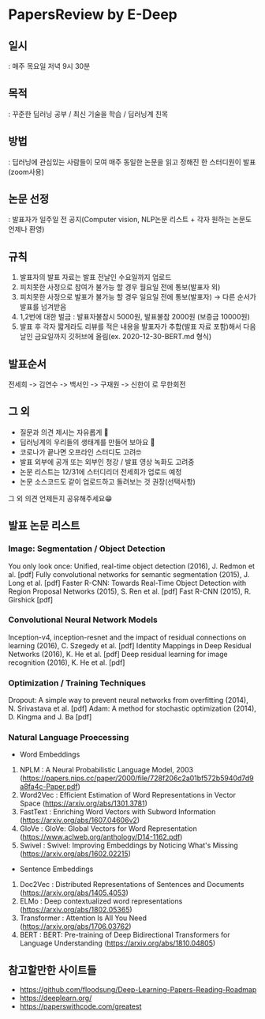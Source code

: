 # PapersReview by E-Deep

## 일시 
: 매주 목요일 저녁 9시 30분

## 목적
: 꾸준한 딥러닝 공부 / 최신 기술을 학습 / 딥러닝계 친목

## 방법
: 딥러닝에 관심있는 사람들이 모여 매주 동일한 논문을 읽고 정해진 한 스터디원이 발표(zoom사용)

## 논문 선정 
: 발표자가 일주일 전 공지(Computer vision, NLP논문 리스트 + 각자 원하는 논문도 언제나 환영)

## 규칙
1. 발표자의 발표 자료는 발표 전날인 수요일까지 업로드
2. 피치못한 사정으로 참여가 불가능 할 경우 월요일 전에 통보(발표자 외)
3. 피치못한 사정으로 발표가 불가능 할 경우 일요일 전에 통보(발표자) → 다른 순서가 발표를 넘겨받음
4. 1,2번에 대한 벌금 : 발표자불참시 5000원, 발표불참 2000원 (보증금 10000원)
5. 발표 후 각자 짧게라도 리뷰를 적은 내용을 발표자가 추합(발표 자료 포함)해서 다음날인 금요일까지 깃허브에 올림(ex. 2020-12-30-BERT.md 형식)

## 발표순서
전세희 -> 김연수 -> 백서인 -> 구재원 -> 신한이 로 무한회전 

## 그 외

- 질문과 의견 제시는 자유롭게 🧐
- 딥러닝계의 우리들의 생태계를 만들어 보아요 🤪
- 코로나가 끝나면 오프라인 스터디도 고려🤓
- 발표 외부에 공개 또는 외부인 청강 / 발표 영상 녹화도 고려중
- 논문 리스트는 12/31에 스터디리더 전세희가 업로드 예정
- 논문 소스코드도 같이 업로드하고 돌려보는 것 권장(선택사항)


그 외 의견 언제든지 공유해주세요😁

## 발표 논문 리스트

### Image: Segmentation / Object Detection

You only look once: Unified, real-time object detection (2016), J. Redmon et al. [pdf]
Fully convolutional networks for semantic segmentation (2015), J. Long et al. [pdf]
Faster R-CNN: Towards Real-Time Object Detection with Region Proposal Networks (2015), S. Ren et al. [pdf]
Fast R-CNN (2015), R. Girshick [pdf]

### Convolutional Neural Network Models

Inception-v4, inception-resnet and the impact of residual connections on learning (2016), C. Szegedy et al. [pdf]
Identity Mappings in Deep Residual Networks (2016), K. He et al. [pdf]
Deep residual learning for image recognition (2016), K. He et al. [pdf]

### Optimization / Training Techniques

Dropout: A simple way to prevent neural networks from overfitting (2014), N. Srivastava et al. [pdf]
Adam: A method for stochastic optimization (2014), D. Kingma and J. Ba [pdf]

### Natural Language Proecessing

- Word Embeddings
1. NPLM : A Neural Probabilistic Language Model, 2003 (https://papers.nips.cc/paper/2000/file/728f206c2a01bf572b5940d7d9a8fa4c-Paper.pdf)
2. Word2Vec : Efficient Estimation of Word Representations in Vector Space (https://arxiv.org/abs/1301.3781)
3. FastText : Enriching Word Vectors with Subword Information (https://arxiv.org/abs/1607.04606v2)
4. GloVe : GloVe: Global Vectors for Word Representation (https://www.aclweb.org/anthology/D14-1162.pdf)
5. Swivel : Swivel: Improving Embeddings by Noticing What's Missing (https://arxiv.org/abs/1602.02215)

- Sentence Embeddings
1. Doc2Vec : Distributed Representations of Sentences and Documents (https://arxiv.org/abs/1405.4053)
2. ELMo : Deep contextualized word representations (https://arxiv.org/abs/1802.05365)
3. Transformer : Attention Is All You Need (https://arxiv.org/abs/1706.03762)
4. BERT : BERT: Pre-training of Deep Bidirectional Transformers for Language Understanding (https://arxiv.org/abs/1810.04805)


## 참고할만한 사이트들

- https://github.com/floodsung/Deep-Learning-Papers-Reading-Roadmap
- https://deeplearn.org/
- https://paperswithcode.com/greatest

